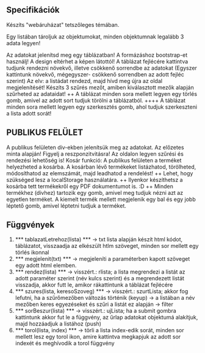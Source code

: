## Specifikációk

Készíts "webáruházat" tetszőleges témában. 

Egy listában tároljuk az objektumokat, minden objektumnak legalább 3 adata legyen!

Az adatokat jelenítsd meg egy táblázatban!
A formázáshoz bootstrap-et használj! A design eltérhet a képen látottól!
A táblázat fejlécére kattintva tudjunk rendezni növekvő, illetve csökkenő sorrendbe az adatokat (Egyszer kattintunk növekvő, mégegyszer- csökkenő sorrendben az adott fejléc szerint) Az elv: a listádat rendezd, majd hívd meg újra az oldal megjelenítését!
Készíts 3 szűrés mezőt, amiben kiválasztott mezők alapján szűrheted az adataidat!
++ A táblázat minden sora mellett legyen egy törlés gomb, amivel az adott sort tudjuk törölni a táblázatból. 
++++ A táblázat minden sora mellett legyen egy szerkesztés gomb, ahol tudjuk szerkeszteni a lista adott sorát!

## PUBLIKUS FELÜLET 

A publikus felületen div-ekben jelenítsük meg az adatokat. Az előzetes minta alapján! Figyelj a reszponzitvitásra!
Az oldalon legyen szűrési és rendezési lehetőség is!
Kosár funkció:  A publikus felületen a terméket helyezheted a kosárba. A kosárban lévő termékeket listázhatod, törölheted, módosíthatod az elemszámát, majd leadhatod a rendelést!
++ Lehet, hogy szükséged lesz a localStorage használatára. 
++ Ilyenkor készíthetsz a kosárba tett termékekről egy PDF dokumentumot is.  :D
++ Minden termékhez (divhez) tartozik egy gomb, amivel meg tudjuk nézni azt az egyetlen terméket.
A kiemelt termék mellett megjelenik egy bal és egy jobb léptető gomb, amivel léptetni tudjuk a terméket.

## Függvények

1. *** tablazatLetrehoz(lista) *** -> txt lista alapján készít html kódot, táblázatot, visszaadja az elkészült htlm szöveget, minden sor mellett egy törlés ikonnal
2. *** megjelenit(txt) *** -> megjeleníti a paraméterben kapott szöveget egy adott html elemben.
3. *** rendez(lista) *** -> visszért.: rlista; a lista megrendezi a listát az adott paraméter szerint (név kulcs szerint) és a megrendezett listát visszadja, akkor futt le, amikor rákattintunk a táblázat fejlécére
4. *** szures(lista, keresoSzoveg) *** -> visszért.: szurtLista; akkor fog lefutni, ha a szűrőmezőben változás történik (keyup) -> a listában a név mezőben keres egyezéseket és szűri a listát ez alapján -> filter
5. *** sorBeszur(lista) *** -> visszért.: ujLista; ha a submit gombra kattintunk akkor fut le a függvény, az űrlap adatokat objektumá alakítjuk, majd hozzáadjuk a listához (push)
6. *** torol(lista, index) *** -> törli a lista index-edik sorát, minden sor mellett lesz egy torol ikon, amire kattintva megkapjuk az adott sor indexét és meghívodik a torol függvény
